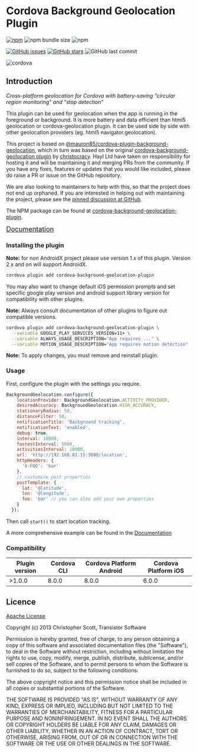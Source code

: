 # Cordova Background Geolocation Plugin

[![npm](https://img.shields.io/npm/v/cordova-background-geolocation-plugin?style=flat-square)](https://www.npmjs.com/package/cordova-background-geolocation-plugin)
![npm bundle size](https://img.shields.io/bundlephobia/min/cordova-background-geolocation-plugin?style=flat-square)
![npm](https://img.shields.io/npm/dm/cordova-background-geolocation-plugin?style=flat-square)

[![GitHub issues](https://img.shields.io/github/issues/HaylLtd/cordova-background-geolocation-plugin?style=flat-square)](https://github.com/HaylLtd/cordova-background-geolocation-plugin/issues)
[![GitHub stars](https://img.shields.io/github/stars/HaylLtd/cordova-background-geolocation-plugin?style=flat-square)](https://github.com/HaylLtd/cordova-background-geolocation-plugin/stargazers)
![GitHub last commit](https://img.shields.io/github/last-commit/HaylLtd/cordova-background-geolocation-plugin?style=flat-square)

![cordova](https://img.shields.io/badge/cordova-ios%20%7C%20android-blue?style=flat-square)

## Introduction

*Cross-platform geolocation for Cordova with battery-saving "circular region monitoring" and "stop detection"*

This plugin can be used for geolocation when the app is running in the foreground or background. It is more battery and data efficient than html5 geolocation or cordova-geolocation plugin. It can be used side by side with other geolocation providers (eg. html5 navigator.geolocation).

This project is based on [@mauron85/cordova-plugin-background-geolocation](https://github.com/mauron85/cordova-plugin-background-geolocation), which in turn was based on the original [cordova-background-geolocation plugin](https://github.com/christocracy/cordova-plugin-background-geolocation) by [christocracy](https://github.com/christocracy). Hayl Ltd have taken on responsibility for hosting it and will be maintaining it and merging PRs from the community. If you have any fixes, features or updates that you would like included, please do raise a PR or issue on the GitHub repository.

We are also looking to maintainers to help with this, so that the project does not end up orphaned. If you are interested in helping out with maintaining the project, please see the [pinned discussion at GitHub](https://github.com/HaylLtd/cordova-background-geolocation-plugin/discussions/3).

The NPM package can be found at [cordova-background-geolocation-plugin](https://www.npmjs.com/package/cordova-background-geolocation-plugin).

<font size="4">[Documentation](https://haylltd.github.io/cordova-background-geolocation-plugin/)</font>

### Installing the plugin

**Note:** for non AndroidX project please use version 1.x of this plugin. Version 2.x and on will support AndroidX.

```bash
cordova plugin add cordova-background-geolocation-plugin
```

You may also want to change default iOS permission prompts and set specific google play version and android support library version for compatibility with other plugins.

**Note:** Always consult documentation of other plugins to figure out compatible versions.

```bash
cordova plugin add cordova-background-geolocation-plugin \
  --variable GOOGLE_PLAY_SERVICES_VERSION=11+ \
  --variable ALWAYS_USAGE_DESCRIPTION="App requires ..." \
  --variable MOTION_USAGE_DESCRIPTION="App requires motion detection"
```

**Note:** To apply changes, you must remove and reinstall plugin.

### Usage

First, configure the plugin with the settings you require.

```js
BackgroundGeolocation.configure({
    locationProvider: BackgroundGeolocation.ACTIVITY_PROVIDER,
    desiredAccuracy: BackgroundGeolocation.HIGH_ACCURACY,
    stationaryRadius: 50,
    distanceFilter: 50,
    notificationTitle: 'Background tracking',
    notificationText: 'enabled',
    debug: true,
    interval: 10000,
    fastestInterval: 5000,
    activitiesInterval: 10000,
    url: 'http://192.168.81.15:3000/location',
    httpHeaders: {
      'X-FOO': 'bar'
    },
    // customize post properties
    postTemplate: {
      lat: '@latitude',
      lon: '@longitude',
      foo: 'bar' // you can also add your own properties
    }
  });
```

Then call `start()` to start location tracking.

A more comprehensive example can be found in the [Documentation](https://haylltd.github.io/cordova-background-geolocation-plugin/example)

### Compatibility

| Plugin version   | Cordova CLI       | Cordova Platform Android | Cordova Platform iOS |
|------------------|-------------------|--------------------------|----------------------|
| >1.0.0           | 8.0.0             | 8.0.0                    | 6.0.0                |

## Licence

[Apache License](http://www.apache.org/licenses/LICENSE-2.0)

Copyright (c) 2013 Christopher Scott, Transistor Software

Permission is hereby granted, free of charge, to any person obtaining a copy
of this software and associated documentation files (the "Software"), to deal
in the Software without restriction, including without limitation the rights
to use, copy, modify, merge, publish, distribute, sublicense, and/or sell
copies of the Software, and to permit persons to whom the Software is
furnished to do so, subject to the following conditions:

The above copyright notice and this permission notice shall be included in
all copies or substantial portions of the Software.

THE SOFTWARE IS PROVIDED "AS IS", WITHOUT WARRANTY OF ANY KIND, EXPRESS OR
IMPLIED, INCLUDING BUT NOT LIMITED TO THE WARRANTIES OF MERCHANTABILITY,
FITNESS FOR A PARTICULAR PURPOSE AND NONINFRINGEMENT. IN NO EVENT SHALL THE
AUTHORS OR COPYRIGHT HOLDERS BE LIABLE FOR ANY CLAIM, DAMAGES OR OTHER
LIABILITY, WHETHER IN AN ACTION OF CONTRACT, TORT OR OTHERWISE, ARISING FROM,
OUT OF OR IN CONNECTION WITH THE SOFTWARE OR THE USE OR OTHER DEALINGS IN
THE SOFTWARE.
